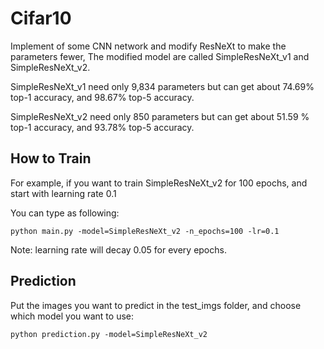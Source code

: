 # Cifar10

Implement of some CNN network and modify ResNeXt to make the parameters fewer, The modified model are called SimpleResNeXt_v1 and SimpleResNeXt_v2.

SimpleResNeXt_v1 need only 9,834 parameters but can get about 74.69% top-1 accuracy, and 98.67% top-5 accuracy.

SimpleResNeXt_v2 need only  850  parameters but can get about 51.59 % top-1 accuracy, and 93.78%  top-5 accuracy.


## How to Train

For example, if you want to train SimpleResNeXt_v2 for 100 epochs, and start with learning rate 0.1

You can type as following:

```
python main.py -model=SimpleResNeXt_v2 -n_epochs=100 -lr=0.1 
```

Note: learning rate will decay 0.05 for every epochs.

## Prediction 

Put the images you want to predict in the test_imgs folder, and choose which model you want to use:

```
python prediction.py -model=SimpleResNeXt_v2
```